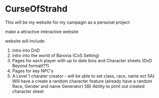# CurseOfStrahd
This will be my website for my campagin as a personal project

make a attractive interactive website 

website will include:
1) intro into DnD
2) intro into the world of Barovia (CoS Setting)
3) Pages for each player with up to date bios and Character sheets (DnD Beyond formatt??)
4) Pages for key NPC's
5) A Level 1 charater creator - will be able to set class, race, name ect
5A) Will have a create a random character feature (already have a random Race, Gender and name Generator)
5B) Ability to print out created character sheet